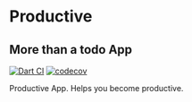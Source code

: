 # Productive

## More than a todo App

[![Dart CI](https://github.com/erluxman/productive/workflows/Flutter%20CI/badge.svg)](https://github.com/erluxman/productive/actions)
[![codecov](https://codecov.io/gh/erluxman/productive/branch/master/graph/badge.svg)](https://codecov.io/gh/erluxman/productive)

Productive App. Helps you become productive.
